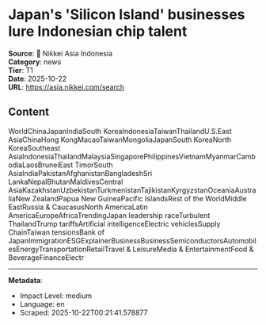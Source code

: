 # Japan's 'Silicon Island' businesses lure Indonesian chip talent

**Source**: 📰 Nikkei Asia Indonesia  
**Category**: news  
**Tier**: T1  
**Date**: 2025-10-22  
**URL**: https://asia.nikkei.com/search

## Content

WorldChinaJapanIndiaSouth KoreaIndonesiaTaiwanThailandU.S.East AsiaChinaHong KongMacaoTaiwanMongoliaJapanSouth KoreaNorth KoreaSoutheast AsiaIndonesiaThailandMalaysiaSingaporePhilippinesVietnamMyanmarCambodiaLaosBruneiEast TimorSouth AsiaIndiaPakistanAfghanistanBangladeshSri LankaNepalBhutanMaldivesCentral AsiaKazakhstanUzbekistanTurkmenistanTajikistanKyrgyzstanOceaniaAustraliaNew ZealandPapua New GuineaPacific IslandsRest of the WorldMiddle EastRussia & CaucasusNorth AmericaLatin AmericaEuropeAfricaTrendingJapan leadership raceTurbulent ThailandTrump tariffsArtificial intelligenceElectric vehiclesSupply ChainTaiwan tensionsBank of JapanImmigrationESGExplainerBusinessBusinessSemiconductorsAutomobilesEnergyTransportationRetailTravel & LeisureMedia & EntertainmentFood & BeverageFinanceElectr

---

**Metadata**:
- Impact Level: medium
- Language: en
- Scraped: 2025-10-22T00:21:41.578877
